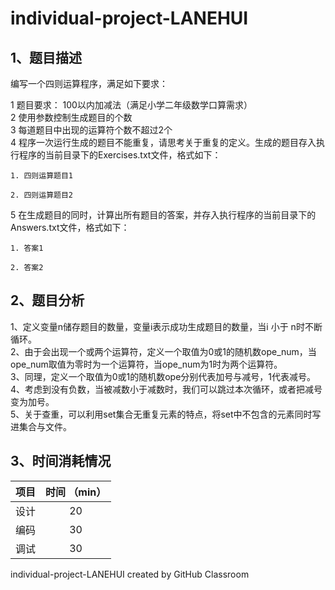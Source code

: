 # individual-project-LANEHUI
## 1、题目描述
编写一个四则运算程序，满足如下要求：

1 题目要求： 100以内加减法（满足小学二年级数学口算需求）<br/>
2 使用参数控制生成题目的个数<br/>
3 每道题目中出现的运算符个数不超过2个<br/>
4 程序一次运行生成的题目不能重复，请思考关于重复的定义。生成的题目存入执行程序的当前目录下的Exercises.txt文件，格式如下：<br/>

    1. 四则运算题目1
    
    2. 四则运算题目2
    
5 在生成题目的同时，计算出所有题目的答案，并存入执行程序的当前目录下的Answers.txt文件，格式如下：

    1. 答案1
    
    2. 答案2
    
## 2、题目分析
1、定义变量n储存题目的数量，变量i表示成功生成题目的数量，当i 小于 n时不断循环。<br/>
2、由于会出现一个或两个运算符，定义一个取值为0或1的随机数ope_num，当ope_num取值为零时为一个运算符，当ope_num为1时为两个运算符。<br/>
3、同理，定义一个取值为0或1的随机数ope分别代表加号与减号，1代表减号。<br/>
4、考虑到没有负数，当被减数小于减数时，我们可以跳过本次循环，或者把减号变为加号。<br/>
5、关于查重，可以利用set集合无重复元素的特点，将set中不包含的元素同时写进集合与文件。

## 3、时间消耗情况
| 项目  | 时间 （min） |
| :---:|:---:|
|设计   | 20  |
| 编码  | 30  |
| 调试  |  30 |


individual-project-LANEHUI created by GitHub Classroom
